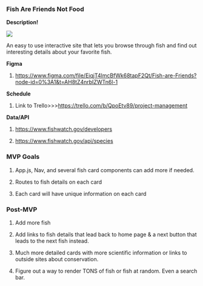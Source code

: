 ### Fish Are Friends Not Food
**Description!**


![](https://pin.it/3utNi8R)



An easy to use interactive site that lets you browse through fish and find out interesting details about your favorite fish.

**Figma**
1. https://www.figma.com/file/EiqjT4lmcBfWk68tapF2Qt/Fish-are-Friends?node-id=0%3A1&t=AH8tZ4nrbIZWTn6l-1

**Schedule**
1. Link to Trello>>>https://trello.com/b/QpoEtv89/project-management

**Data/API**
1. https://www.fishwatch.gov/developers

2. https://www.fishwatch.gov/api/species

### MVP Goals

1. App.js, Nav, and several fish card components can add more if needed.

2. Routes to fish details on each card 

3. Each card will have unique information on each card

### Post-MVP

1. Add more fish

2. Add links to fish details that lead back to home page & a next button that leads to the next fish instead. 

3. Much more detailed cards with more scientific information or links to outside sites about conservation. 

4. Figure out a way to render TONS of fish or fish at random. Even a search bar. 

